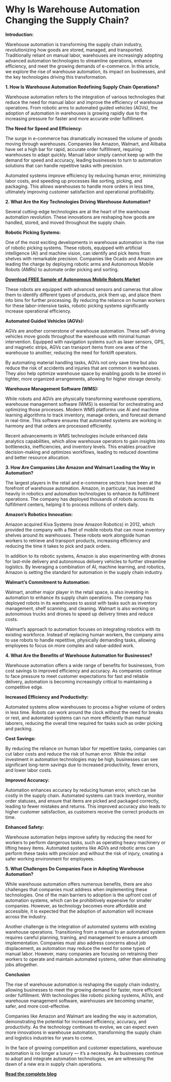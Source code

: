 # Why Is Warehouse Automation Changing the Supply Chain? 

**Introduction:**

Warehouse automation is transforming the supply chain industry, revolutionizing how goods are stored, managed, and transported. Traditionally reliant on manual labor, warehouses are increasingly adopting advanced automation technologies to streamline operations, enhance efficiency, and meet the growing demands of e-commerce. In this article, we explore the rise of warehouse automation, its impact on businesses, and the key technologies driving this transformation.

**1. How Is Warehouse Automation Redefining Supply Chain Operations?**
   
Warehouse automation refers to the integration of various technologies that reduce the need for manual labor and improve the efficiency of warehouse operations. From robotic arms to automated guided vehicles (AGVs), the adoption of automation in warehouses is growing rapidly due to the increasing pressure for faster and more accurate order fulfillment.

**The Need for Speed and Efficiency:**

The surge in e-commerce has dramatically increased the volume of goods moving through warehouses. Companies like Amazon, Walmart, and Alibaba have set a high bar for rapid, accurate order fulfillment, requiring warehouses to adapt quickly. Manual labor simply cannot keep up with the demand for speed and accuracy, leading businesses to turn to automation solutions that can handle repetitive tasks with precision.

Automated systems improve efficiency by reducing human error, minimizing labor costs, and speeding up processes like sorting, picking, and packaging. This allows warehouses to handle more orders in less time, ultimately improving customer satisfaction and operational profitability.

**2. What Are the Key Technologies Driving Warehouse Automation?**
   
Several cutting-edge technologies are at the heart of the warehouse automation revolution. These innovations are reshaping how goods are handled, stored, and moved throughout the supply chain.

**Robotic Picking Systems:**

One of the most exciting developments in warehouse automation is the rise of robotic picking systems. These robots, equipped with artificial intelligence (AI) and machine vision, can identify and pick items from shelves with remarkable precision. Companies like Ocado and Amazon are leading the charge by deploying robotic arms and Autonomous Mobile Robots (AMRs) to automate order picking and sorting.

**[Download FREE Sample of Autonomous Mobile Robots Market](https://www.nextmsc.com/warehouse-automation-market/request-sample)**

These robots are equipped with advanced sensors and cameras that allow them to identify different types of products, pick them up, and place them into bins for further processing. By reducing the reliance on human workers for these labor-intensive tasks, robotic picking systems significantly increase operational efficiency.

**Automated Guided Vehicles (AGVs):**

AGVs are another cornerstone of warehouse automation. These self-driving vehicles move goods throughout the warehouse with minimal human intervention. Equipped with navigation systems such as laser sensors, GPS, and magnetic strips, AGVs can transport items from one area of the warehouse to another, reducing the need for forklift operators.

By automating material handling tasks, AGVs not only save time but also reduce the risk of accidents and injuries that are common in warehouses. They also help optimize warehouse space by enabling goods to be stored in tighter, more organized arrangements, allowing for higher storage density.

**Warehouse Management Software (WMS):**

While robots and AGVs are physically transforming warehouse operations, warehouse management software (WMS) is essential for orchestrating and optimizing those processes. Modern WMS platforms use AI and machine learning algorithms to track inventory, manage orders, and forecast demand in real-time. This software ensures that automated systems are working in harmony and that orders are processed efficiently.

Recent advancements in WMS technologies include enhanced data analytics capabilities, which allow warehouse operators to gain insights into bottlenecks, inefficiencies, and inventory levels. This enables proactive decision-making and optimizes workflows, leading to reduced downtime and better resource allocation.

**3. How Are Companies Like Amazon and Walmart Leading the Way in Automation?**
 
The largest players in the retail and e-commerce sectors have been at the forefront of warehouse automation. Amazon, in particular, has invested heavily in robotics and automation technologies to enhance its fulfillment operations. The company has deployed thousands of robots across its fulfillment centers, helping it to process millions of orders daily.

**Amazon’s Robotics Innovation:**

Amazon acquired Kiva Systems (now Amazon Robotics) in 2012, which provided the company with a fleet of mobile robots that can move inventory shelves around its warehouses. These robots work alongside human workers to retrieve and transport products, increasing efficiency and reducing the time it takes to pick and pack orders.

In addition to its robotic systems, Amazon is also experimenting with drones for last-mile delivery and autonomous delivery vehicles to further streamline logistics. By leveraging a combination of AI, machine learning, and robotics, Amazon is setting the standard for automation in the supply chain industry.

**Walmart’s Commitment to Automation:**

Walmart, another major player in the retail space, is also investing in automation to enhance its supply chain operations. The company has deployed robots in its warehouses to assist with tasks such as inventory management, shelf scanning, and cleaning. Walmart is also working on autonomous trucks and drones to speed up delivery times and reduce costs.

Walmart’s approach to automation focuses on integrating robotics with its existing workforce. Instead of replacing human workers, the company aims to use robots to handle repetitive, physically demanding tasks, allowing employees to focus on more complex and value-added work.

**4. What Are the Benefits of Warehouse Automation for Businesses?**
 
Warehouse automation offers a wide range of benefits for businesses, from cost savings to improved efficiency and accuracy. As companies continue to face pressure to meet customer expectations for fast and reliable delivery, automation is becoming increasingly critical to maintaining a competitive edge.

**Increased Efficiency and Productivity:**

Automated systems allow warehouses to process a higher volume of orders in less time. Robots can work around the clock without the need for breaks or rest, and automated systems can run more efficiently than manual laborers, reducing the overall time required for tasks such as order picking and packing.

**Cost Savings:**

By reducing the reliance on human labor for repetitive tasks, companies can cut labor costs and reduce the risk of human error. While the initial investment in automation technologies may be high, businesses can see significant long-term savings due to increased productivity, fewer errors, and lower labor costs.

**Improved Accuracy:**

Automation enhances accuracy by reducing human error, which can be costly in the supply chain. Automated systems can track inventory, monitor order statuses, and ensure that items are picked and packaged correctly, leading to fewer mistakes and returns. This improved accuracy also leads to higher customer satisfaction, as customers receive the correct products on time.

**Enhanced Safety:**

Warehouse automation helps improve safety by reducing the need for workers to perform dangerous tasks, such as operating heavy machinery or lifting heavy items. Automated systems like AGVs and robotic arms can perform these tasks with precision and without the risk of injury, creating a safer working environment for employees.

**5. What Challenges Do Companies Face in Adopting Warehouse Automation?**

While warehouse automation offers numerous benefits, there are also challenges that companies must address when implementing these technologies. One of the main barriers to adoption is the upfront cost of automation systems, which can be prohibitively expensive for smaller companies. However, as technology becomes more affordable and accessible, it is expected that the adoption of automation will increase across the industry.

Another challenge is the integration of automated systems with existing warehouse operations. Transitioning from a manual to an automated system requires careful planning, training, and management to ensure a smooth implementation. Companies must also address concerns about job displacement, as automation may reduce the need for some types of manual labor. However, many companies are focusing on retraining their workers to operate and maintain automated systems, rather than eliminating jobs altogether.

**Conclusion**

The rise of warehouse automation is reshaping the supply chain industry, allowing businesses to meet the growing demand for faster, more efficient order fulfillment. With technologies like robotic picking systems, AGVs, and warehouse management software, warehouses are becoming smarter, safer, and more cost-effective.

Companies like Amazon and Walmart are leading the way in automation, demonstrating the potential for increased efficiency, accuracy, and productivity. As the technology continues to evolve, we can expect even more innovations in warehouse automation, transforming the supply chain and logistics industries for years to come.

In the face of growing competition and customer expectations, warehouse automation is no longer a luxury — it’s a necessity. As businesses continue to adopt and integrate automation technologies, we are witnessing the dawn of a new era in supply chain operations.

**[Read the complete blog](https://www.nextmsc.com/blogs/warehouse-automation-market-trends)**
